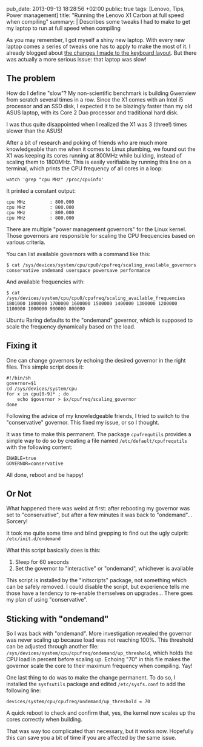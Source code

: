 pub_date: 2013-09-13 18:28:56 +02:00
public: true
tags: [Lenovo, Tips, Power management]
title: "Running the Lenovo X1 Carbon at full speed when compiling"
summary: |
    Describes some tweaks I had to make to get my laptop to run at full speed when compiling

As you may remember, I got myself a shiny new laptop. With every new laptop comes a series of tweaks one has to apply to make the most of it. I already blogged about [the changes I made to the keyboard layout][kb]. But there was actually a more serious issue: that laptop was slow!

## The problem

How do I define "slow"? My non-scientific benchmark is building Gwenview from scratch several times in a row. Since the X1 comes with an Intel i5 processor and an SSD disk, I expected it to be blazingly faster than my old ASUS laptop, with its Core 2 Duo processor and traditional hard disk.

I was thus quite disappointed when I realized the X1 was 3 (three!) times slower than the ASUS!

After a bit of research and poking of friends who are much more knowledgeable than me when it comes to Linux plumbing, we found out the X1 was keeping its cores running at 800MHz while building, instead of scaling them to 1800MHz. This is easily verifiable by running this line on a terminal, which prints the CPU frequency of all cores in a loop:

    watch 'grep "cpu MHz" /proc/cpuinfo'

It printed a constant output:

    cpu MHz         : 800.000
    cpu MHz         : 800.000
    cpu MHz         : 800.000
    cpu MHz         : 800.000

There are multiple "power management governors" for the Linux kernel. Those governors are responsible for scaling the CPU frequencies based on various criteria.

You can list available governors with a command like this:

    $ cat /sys/devices/system/cpu/cpu0/cpufreq/scaling_available_governors
    conservative ondemand userspace powersave performance

And available frequencies with:

    $ cat /sys/devices/system/cpu/cpu0/cpufreq/scaling_available_frequencies 
    1801000 1800000 1700000 1600000 1500000 1400000 1300000 1200000 1100000 1000000 900000 800000

Ubuntu Raring defaults to the "ondemand" governor, which is supposed to scale the frequency dynamically based on the load.

## Fixing it

One can change governors by echoing the desired governor in the right files. This simple script does it:

    #!/bin/sh
    governor=$1
    cd /sys/devices/system/cpu
    for x in cpu[0-9]* ; do
        echo $governor > $x/cpufreq/scaling_governor
    done

Following the advice of my knowledgeable friends, I tried to switch to the "conservative" governor. This fixed my issue, or so I thought.

It was time to make this permanent. The package `cpufrequtils` provides a simple way to do so by creating a file named `/etc/default/cpufrequtils` with the following content:

    ENABLE=true
    GOVERNOR=conservative

All done, reboot and be happy!

## Or Not

What happened there was weird at first: after rebooting my governor was set to "conservative", but after a few minutes it was back to "ondemand"... Sorcery!

It took me quite some time and blind grepping to find out the ugly culprit: `/etc/init.d/ondemand`

What this script basically does is this:

1. Sleep for 60 seconds
2. Set the governor to "interactive" or "ondemand", whichever is available

This script is installed by the "initscripts" package, not something which can be safely removed. I could disable the script, but experience tells me those have a tendency to re-enable themselves on upgrades... There goes my plan of using "conservative".

## Sticking with "ondemand"

So I was back with "ondemand". More investigation revealed the governor was never scaling up because load was not reaching 100%. This threshold can be adjusted through another file: `/sys/devices/system/cpu/cpufreq/ondemand/up_threshold`, which holds the CPU load in percent before scaling up. Echoing "70" in this file makes the governor scale the core to their maximum frequency when compiling. Yay!

One last thing to do was to make the change permanent. To do so, I installed the `sysfsutils` package and edited `/etc/sysfs.conf` to add the following line:

    devices/system/cpu/cpufreq/ondemand/up_threshold = 70

A quick reboot to check and confirm that, yes, the kernel now scales up the cores correctly when building.

That was way too complicated than necessary, but it works now. Hopefully this can save you a bit of time if you are affected by the same issue.

[kb]: http://agateau.com/2013/08/01/remapping-keyboard-keys-on-lenovo-laptops
